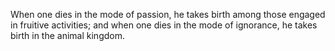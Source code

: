 When one dies in the mode of passion, he takes birth among those engaged in fruitive activities; and when one dies in the mode of ignorance, he takes birth in the animal kingdom.